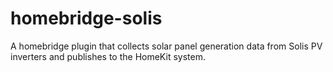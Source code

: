# homebridge-solis
A homebridge plugin that collects solar panel generation data from Solis PV inverters and publishes to the HomeKit system.

